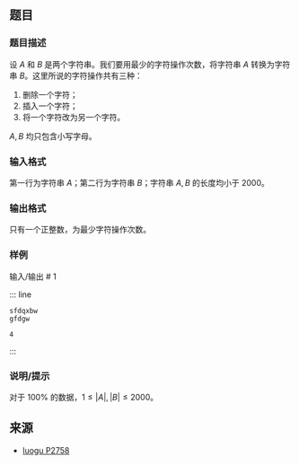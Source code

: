## 题目




### 题目描述

设 $A$ 和 $B$ 是两个字符串。我们要用最少的字符操作次数，将字符串 $A$ 转换为字符串 $B$。这里所说的字符操作共有三种：

1. 删除一个字符；
2. 插入一个字符；
3. 将一个字符改为另一个字符。

$A, B$ 均只包含小写字母。




### 输入格式
第一行为字符串 $A$；第二行为字符串 $B$；字符串 $A, B$ 的长度均小于 $2000$。




### 输出格式

只有一个正整数，为最少字符操作次数。




### 样例


输入/输出 # 1

::: line
```
sfdqxbw
gfdgw

```

```
4

```
:::





### 说明/提示
对于 $100 \%$ 的数据，$1 \le |A|, |B| \le 2000$。


## 来源

- [luogu P2758](https://www.luogu.com.cn/problem/P2758)
